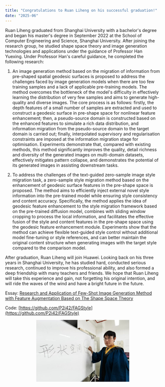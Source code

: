```yaml
---
title: "Congratulations to Ruan Liheng on his successful graduation!"
date: "2025-06"
---
```


Ruan Liheng graduated from Shanghai University with a bachelor's degree and began his master's degree in September 2022 at the School of Computer Engineering and Science, Shanghai University. After joining the research group, he studied shape space theory and image generation technologies and applications under the guidance of Professor Han Yuexing. Under Professor Han's careful guidance, he completed the following research:
1. An image generation method based on the migration of information from pre-shaped spatial geodesic surfaces is proposed to address the challenges faced by image generation models when there are too few training samples and a lack of applicable pre-training models. The method overcomes the bottleneck of the model's difficulty in effectively learning the distribution of very few samples and aims to generate high-quality and diverse images. The core process is as follows: firstly, the depth features of a small number of samples are extracted and used to construct a geodesic surface in pre-shape space for nonlinear feature enhancement; then, a pseudo-source domain is constructed based on the enhanced features to simulate a rich data distribution, and information migration from the pseudo-source domain to the target domain is carried out; finally, interpolated supervisory and regularisation constraints are imposed at the information migration stage for optimisation. Experiments demonstrate that, compared with existing methods, this method significantly improves the quality, detail richness and diversity of the generated images on multi-domain datasets, effectively mitigates pattern collapse, and demonstrates the potential of its generated images in assisting downstream tasks.

2. To address the challenges of the text-guided zero-sample image style migration task, a zero-sample style migration method based on the enhancement of geodesic surface features in the pre-shape space is proposed. The method aims to efficiently inject external novel style information into the pre-trained model while ensuring style consistency and content accuracy. Specifically, the method applies the idea of geodesic feature enhancement to the style migration framework based on the pre-trained diffusion model, combines with sliding window cropping to process the local information, and facilitates the effective fusion of the style and content features in the pre-shape space using the geodesic feature enhancement module. Experiments show that the method can achieve flexible text-guided style control without additional model fine-tuning or style references, and can better maintain the original content structure when generating images with the target style compared to the comparison model.

After graduation, Ruan Liheng will join Huawei. Looking back on his three years in Shanghai University, he has studied hard, conducted serious research, continued to improve his professional ability, and also formed a deep friendship with many teachers and friends. We hope that Ruan Liheng will take this experience and gain, not forgetting his original intention, and will ride the waves of the wind and have a bright future in the future.

Essay: [Research and Application of Few-Shot Image Generation Method with Feature Augmentation Based on The Shape Space Theory](https://github.com/han-yuexing/han-yuexing.github.io/blob/master/paper/2025/22721547%e9%98%ae%e7%a4%bc%e6%81%92.pdf)

Code: [https://github.com/P2i42/FAGStyle](https://github.com/P2i42/FAGStyle)

<p align="center">
  <img src="/images/indexPic/2025/rlh.jpg" style="width:60%" />
</p> 